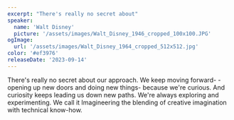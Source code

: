 ```yaml
---
excerpt: "There's really no secret about"
speaker:
  name: 'Walt Disney'
  picture: '/assets/images/Walt_Disney_1946_cropped_100x100.JPG'
ogImage:
  url: '/assets/images/Walt_Disney_1964_cropped_512x512.jpg'
color: '#ef3976'
releaseDate: '2023-09-14'
---
```

There's really no secret about our approach. We keep moving forward- -opening up new doors and doing new things- because we're curious. And curiosity keeps leading us down new paths. We're always exploring and experimenting. We call it Imagineering the blending of creative imagination with technical know-how.

